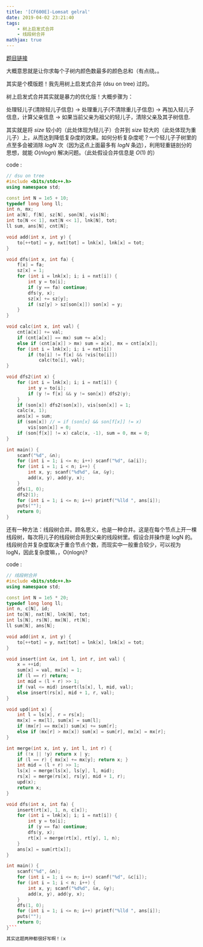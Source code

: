 ```yaml
---
title: '[CF600E]-Lomsat gelral'
date: 2019-04-02 23:21:40
tags: 
    - 树上启发式合并
    - 线段树合并
mathjax: true
---
```


[题目链接](http://codeforces.com/contest/600/problem/E)

大概意思就是让你求每个子树内颜色数最多的颜色总和（有点绕。。

其实是个模版题！我先用树上启发式合并 (dsu on tree) 过的。

树上启发式合并其实就是暴力的优化版！大概步骤为：

处理轻儿子(清除轻儿子信息) -> 处理重儿子(不清除重儿子信息) -> 再加入轻儿子信息，计算父亲信息 -> 如果当前父亲为祖父的轻儿子，清除父亲及其子树信息.

其实就是将 $size$ 较小的（此处体现为轻儿子）合并到 $size$ 较大的（此处体现为重儿子）上，从而达到降低复杂度的效果。如何分析复杂度呢？一个轻儿子子树里的点至多会被消除 $logN$ 次（因为这点上面最多有 $logN$ 条边），利用轻重链剖分的思想，就能 $O(nlogn)$ 解决问题。（此处假设合并信息是 $O(1)$ 的）

code :
``` c++
// dsu on tree
#include <bits/stdc++.h>
using namespace std;

const int N = 1e5 + 10;
typedef long long ll;
int n, mx;
int a[N], f[N], sz[N], son[N], vis[N];
int to[N << 1], nxt[N << 1], lnk[N], tot;
ll sum, ans[N], cnt[N];

void add(int x, int y) {
    to[++tot] = y, nxt[tot] = lnk[x], lnk[x] = tot;
}

void dfs(int x, int fa) {
    f[x] = fa;
    sz[x] = 1;
    for (int i = lnk[x]; i; i = nxt[i]) {
        int y = to[i];
        if (y == fa) continue;
        dfs(y, x);
        sz[x] += sz[y];
        if (sz[y] > sz[son[x]]) son[x] = y;
    }
}

void calc(int x, int val) {
    cnt[a[x]] += val;
    if (cnt[a[x]] == mx) sum += a[x];
    else if (cnt[a[x]] > mx) sum = a[x], mx = cnt[a[x]];
    for (int i = lnk[x]; i; i = nxt[i])
        if (to[i] != f[x] && !vis[to[i]])
            calc(to[i], val);
}

void dfs2(int x) {
    for (int i = lnk[x]; i; i = nxt[i]) {
        int y = to[i];
        if (y != f[x] && y != son[x]) dfs2(y);
    }
    if (son[x]) dfs2(son[x]), vis[son[x]] = 1;
    calc(x, 1);
    ans[x] = sum;
    if (son[x]) // = if (son[x] && son[f[x]] != x)
        vis[son[x]] = 0;
    if (son[f[x]] != x) calc(x, -1), sum = 0, mx = 0;
}

int main() {
    scanf("%d", &n);
    for (int i = 1; i <= n; i++) scanf("%d", &a[i]);
    for (int i = 1; i < n; i++) {
        int x, y; scanf("%d%d", &x, &y);
        add(x, y), add(y, x);
    }
    dfs(1, 0);
    dfs2(1);
    for (int i = 1; i <= n; i++) printf("%lld ", ans[i]);
    puts("");
    return 0;
}
```

还有一种方法：线段树合并。顾名思义，也是一种合并。这是在每个节点上开一棵线段树，每次将儿子的线段树合并到父亲的线段树里。假设合并操作是 logN 的。线段树合并复杂度取决于重合节点个数，而现实中一般重合较少，可以视为 logN，因此复杂度嘛，，O(nlogn)?

code :
``` c++
// 线段树合并
#include <bits/stdc++.h>
using namespace std;

const int N = 1e5 * 20;
typedef long long ll;
int n, c[N], id;
int to[N], nxt[N], lnk[N], tot;
int ls[N], rs[N], mx[N], rt[N];
ll sum[N], ans[N];

void add(int x, int y) {
    to[++tot] = y, nxt[tot] = lnk[x], lnk[x] = tot;
}

void insert(int &x, int l, int r, int val) {
    x = ++id;
    sum[x] = val, mx[x] = 1;
    if (l == r) return;
    int mid = (l + r) >> 1;
    if (val <= mid) insert(ls[x], l, mid, val);
    else insert(rs[x], mid + 1, r, val);
}

void upd(int x) {
    int l = ls[x], r = rs[x];
    mx[x] = mx[l], sum[x] = sum[l];
    if (mx[r] == mx[x]) sum[x] += sum[r];
    else if (mx[r] > mx[x]) sum[x] = sum[r], mx[x] = mx[r];
}

int merge(int x, int y, int l, int r) {
    if (!x || !y) return x | y;
    if (l == r) { mx[x] += mx[y]; return x; }
    int mid = (l + r) >> 1;
    ls[x] = merge(ls[x], ls[y], l, mid);
    rs[x] = merge(rs[x], rs[y], mid + 1, r);
    upd(x);
    return x;
}

void dfs(int x, int fa) {
    insert(rt[x], 1, n, c[x]);
    for (int i = lnk[x]; i; i = nxt[i]) {
        int y = to[i];
        if (y == fa) continue;
        dfs(y, x);
        rt[x] = merge(rt[x], rt[y], 1, n);
    }
    ans[x] = sum[rt[x]];
}

int main() {
    scanf("%d", &n);
    for (int i = 1; i <= n; i++) scanf("%d", &c[i]);
    for (int i = 1; i < n; i++) {
        int x, y; scanf("%d%d", &x, &y);
        add(x, y), add(y, x);
    }
    dfs(1, 0);
    for (int i = 1; i <= n; i++) printf("%lld ", ans[i]);
    puts("");
    return 0;
}```

其实这题两种都很好写啊！(x